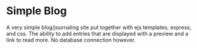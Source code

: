 # Simple Blog

A very simple blog/journaling site put together with ejs templates, express, and css.
The ability to add entries that are displayed with a preview and a link to read more.  No database connection however.